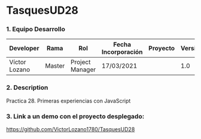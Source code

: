 # TasquesUD28

### 1. Equipo Desarrollo
|Developer	| Rama | Rol | Fecha Incorporación | Proyecto	| Versión|
| ------------ | ------------ | ------------ | ------------ | ------------ | ------------ |
|Víctor Lozano |	Master	| Project Manager	| 17/03/2021 | | 1.0|
### 2. Description
Practica 28. Primeras experiencias con JavaScript
### 3. Link a un demo con el proyecto desplegado:
https://github.com/VictorLozano1780/TasquesUD28
